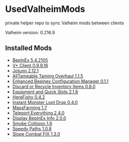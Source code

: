 # UsedValheimMods
private helper repo to sync Valheim mods between clients

Valheim version: 0.216.9

## Installed Mods

- [BepInEx 5.4.2105](https://valheim.thunderstore.io/package/denikson/BepInExPack_Valheim/)
- [V+ Client 0.9.9.16](https://github.com/Grantapher/ValheimPlus/releases/tag/0.9.9.16)
- [Jotunn 2.12.1](https://www.nexusmods.com/valheim/mods/1138)
- [AllTameable Taming Overhaul 1.1.5](https://www.nexusmods.com/valheim/mods/1571)
- [Enhanced Bepinex Configuration Manager 0.1.1](https://www.nexusmods.com/site/mods/529)
- [Discard or Recycle Inventory Items 0.8.0](https://www.nexusmods.com/valheim/mods/45)
- [Equipment and Quick Slots 2.1.6](https://www.nexusmods.com/valheim/mods/92)
- [HereFishy 0.4.2](https://www.nexusmods.com/valheim/mods/218)
- [Instant Monster Loot Drop 0.4.0](https://www.nexusmods.com/valheim/mods/164)
- [MassFarming 1.7](https://www.nexusmods.com/valheim/mods/527)
- [Teleport Everything 2.4.0](https://www.nexusmods.com/valheim/mods/1806)
- [Display BepInEx Info 2.0.0](https://github.com/Valheim-Modding/Valheim.DisplayBepInExInfo/releases/tag/v2.0.0)
- [Smoke Collision 1.6](https://www.nexusmods.com/valheim/mods/1834)
- [Speedy Paths 1.0.8](https://www.nexusmods.com/valheim/mods/452)
- [Slope Combat FIX 1.3.0](https://www.nexusmods.com/valheim/mods/727)